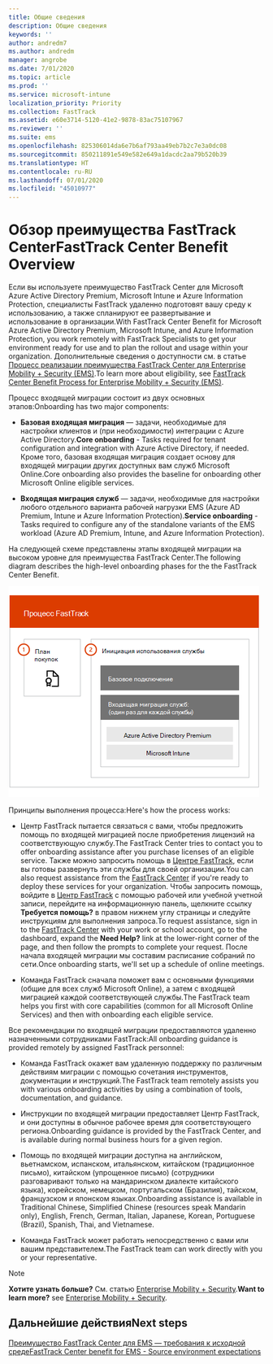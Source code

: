```yaml
---
title: Общие сведения
description: Общие сведения
keywords: ''
author: andredm7
ms.author: andredm
manager: angrobe
ms.date: 7/01/2020
ms.topic: article
ms.prod: ''
ms.service: microsoft-intune
localization_priority: Priority
ms.collection: FastTrack
ms.assetid: e60e3714-5120-41e2-9878-83ac75107967
ms.reviewer: ''
ms.suite: ems
ms.openlocfilehash: 825306014da6e7b6af793aa49eb7b2c7e3a0dc08
ms.sourcegitcommit: 850211891e549e582e649a1dacdc2aa79b520b39
ms.translationtype: HT
ms.contentlocale: ru-RU
ms.lasthandoff: 07/01/2020
ms.locfileid: "45010977"
---
```

# <a name="fasttrack-center-benefit-overview"></a><span data-ttu-id="75570-103">Обзор преимущества FastTrack Center</span><span class="sxs-lookup"><span data-stu-id="75570-103">FastTrack Center Benefit Overview</span></span>

<span data-ttu-id="75570-104">Если вы используете преимущество FastTrack Center для Microsoft Azure Active Directory Premium, Microsoft Intune и Azure Information Protection, специалисты FastTrack удаленно подготовят вашу среду к использованию, а также спланируют ее развертывание и использование в организации.</span><span class="sxs-lookup"><span data-stu-id="75570-104">With FastTrack Center Benefit for Microsoft Azure Active Directory Premium, Microsoft Intune, and Azure Information Protection, you work remotely with FastTrack Specialists to get your environment ready for use and to plan the rollout and usage within your organization.</span></span> <span data-ttu-id="75570-105">Дополнительные сведения о доступности см. в статье [Процесс реализации преимущества FastTrack Center для Enterprise Mobility + Security (EMS)](EMS-fasttrack-process.md).</span><span class="sxs-lookup"><span data-stu-id="75570-105">To learn more about eligibility, see [FastTrack Center Benefit Process for Enterprise Mobility + Security (EMS)](EMS-fasttrack-process.md).</span></span>

<span data-ttu-id="75570-106">Процесс входящей миграции состоит из двух основных этапов:</span><span class="sxs-lookup"><span data-stu-id="75570-106">Onboarding has two major components:</span></span>

-   <span data-ttu-id="75570-107">**Базовая входящая миграция** — задачи, необходимые для настройки клиентов и (при необходимости) интеграции с Azure Active Directory.</span><span class="sxs-lookup"><span data-stu-id="75570-107">**Core onboarding** - Tasks required for tenant configuration and integration with Azure Active Directory, if needed.</span></span> <span data-ttu-id="75570-108">Кроме того, базовая входящая миграция создает основу для входящей миграции других доступных вам служб Microsoft Online.</span><span class="sxs-lookup"><span data-stu-id="75570-108">Core onboarding also provides the baseline for onboarding other Microsoft Online eligible services.</span></span>

-   <span data-ttu-id="75570-109">**Входящая миграция служб** — задачи, необходимые для настройки любого отдельного варианта рабочей нагрузки EMS (Azure AD Premium, Intune и Azure Information Protection).</span><span class="sxs-lookup"><span data-stu-id="75570-109">**Service onboarding** - Tasks required to configure any of the standalone variants of the EMS workload (Azure AD Premium, Intune, and Azure Information Protection).</span></span>

<span data-ttu-id="75570-110">На следующей схеме представлены этапы входящей миграции на высоком уровне для преимущества FastTrack Center.</span><span class="sxs-lookup"><span data-stu-id="75570-110">The following diagram describes the high-level onboarding phases for the the FastTrack Center Benefit.</span></span>

![Этапы входящей миграции на высоком уровне с использованием преимущества FastTrack Center](./media/ft-onboarding-process.png)

<span data-ttu-id="75570-112">Принципы выполнения процесса:</span><span class="sxs-lookup"><span data-stu-id="75570-112">Here's how the process works:</span></span>

- <span data-ttu-id="75570-113">Центр FastTrack пытается связаться с вами, чтобы предложить помощь по входящей миграцией после приобретения лицензий на соответствующую службу.</span><span class="sxs-lookup"><span data-stu-id="75570-113">The FastTrack Center tries to contact you to offer onboarding assistance after you purchase licenses of an eligible service.</span></span> <span data-ttu-id="75570-114">Также можно запросить помощь в [Центре FastTrack](https://go.microsoft.com/fwlink/?linkid=780698), если вы готовы развернуть эти службы для своей организации.</span><span class="sxs-lookup"><span data-stu-id="75570-114">You can also request assistance from the [FastTrack Center](https://go.microsoft.com/fwlink/?linkid=780698) if you're ready to deploy these services for your organization.</span></span> <span data-ttu-id="75570-115">Чтобы запросить помощь, войдите в [Центр FastTrack](https://go.microsoft.com/fwlink/?linkid=780698) с помощью рабочей или учебной учетной записи, перейдите на информационную панель, щелкните ссылку **Требуется помощь?** в правом нижнем углу страницы и следуйте инструкциям для выполнения запроса.</span><span class="sxs-lookup"><span data-stu-id="75570-115">To request assistance, sign in to the [FastTrack Center](https://go.microsoft.com/fwlink/?linkid=780698) with your work or school account, go to the dashboard, expand the **Need Help?** link at the lower-right corner of the page, and then follow the prompts to complete your request.</span></span> <span data-ttu-id="75570-116">После начала входящей миграции мы составим расписание собраний по сети.</span><span class="sxs-lookup"><span data-stu-id="75570-116">Once onboarding starts, we'll set up a schedule of online meetings.</span></span>

-   <span data-ttu-id="75570-117">Команда FastTrack сначала поможет вам с основными функциями (общие для всех служб Microsoft Online), а затем с входящей миграцией каждой соответствующей службы.</span><span class="sxs-lookup"><span data-stu-id="75570-117">The FastTrack team helps you first with core capabilities (common for all Microsoft Online Services) and then with onboarding each eligible service.</span></span>

<span data-ttu-id="75570-118">Все рекомендации по входящей миграции предоставляются удаленно назначенными сотрудниками FastTrack:</span><span class="sxs-lookup"><span data-stu-id="75570-118">All onboarding guidance is provided remotely by assigned FastTrack personnel:</span></span>

-   <span data-ttu-id="75570-119">Команда FastTrack окажет вам удаленную поддержку по различным действиям миграции с помощью сочетания инструментов, документации и инструкций.</span><span class="sxs-lookup"><span data-stu-id="75570-119">The FastTrack team remotely assists you with various onboarding activities by using a combination of tools, documentation, and guidance.</span></span>

-   <span data-ttu-id="75570-120">Инструкции по входящей миграции предоставляет Центр FastTrack, и они доступны в обычное рабочее время для соответствующего региона.</span><span class="sxs-lookup"><span data-stu-id="75570-120">Onboarding guidance is provided by the FastTrack Center, and is available during normal business hours for a given region.</span></span>

-   <span data-ttu-id="75570-121">Помощь по входящей миграции доступна на английском, вьетнамском, испанском, итальянском, китайском (традиционное письмо), китайском (упрощенное письмо) (сотрудники разговаривают только на мандаринском диалекте китайского языка), корейском, немецком, португальском (Бразилия), тайском, французском и японском языках.</span><span class="sxs-lookup"><span data-stu-id="75570-121">Onboarding assistance is available in Traditional Chinese, Simplified Chinese (resources speak Mandarin only), English, French, German, Italian, Japanese, Korean, Portuguese (Brazil), Spanish, Thai, and Vietnamese.</span></span>

-   <span data-ttu-id="75570-122">Команда FastTrack может работать непосредственно с вами или вашим представителем.</span><span class="sxs-lookup"><span data-stu-id="75570-122">The FastTrack team can work directly with you or your representative.</span></span>

> [!NOTE]
> <span data-ttu-id="75570-123">**Хотите узнать больше?** См. статью [Enterprise Mobility + Security](https://www.microsoft.com/cloud-platform/enterprise-mobility).</span><span class="sxs-lookup"><span data-stu-id="75570-123">**Want to learn more?** see [Enterprise Mobility + Security](https://www.microsoft.com/cloud-platform/enterprise-mobility).</span></span>

## <a name="next-steps"></a><span data-ttu-id="75570-124">Дальнейшие действия</span><span class="sxs-lookup"><span data-stu-id="75570-124">Next steps</span></span>

[<span data-ttu-id="75570-125">Преимущество FastTrack Center для EMS — требования к исходной среде</span><span class="sxs-lookup"><span data-stu-id="75570-125">FastTrack Center benefit for EMS - Source environment expectations</span></span>](EMS-source-environment-expectations.md)

